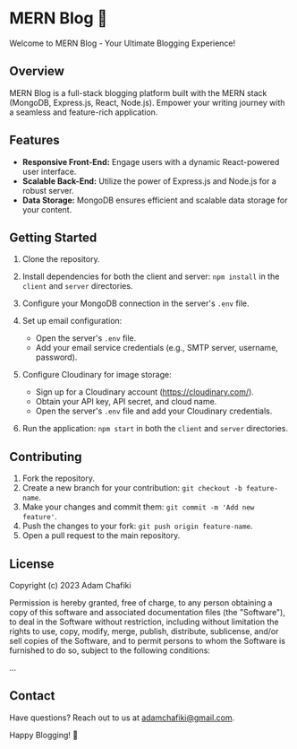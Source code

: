 # MERN Blog 📝

Welcome to MERN Blog - Your Ultimate Blogging Experience!

## Overview

MERN Blog is a full-stack blogging platform built with the MERN stack (MongoDB, Express.js, React, Node.js). Empower your writing journey with a seamless and feature-rich application.

## Features

- **Responsive Front-End:** Engage users with a dynamic React-powered user interface.
- **Scalable Back-End:** Utilize the power of Express.js and Node.js for a robust server.
- **Data Storage:** MongoDB ensures efficient and scalable data storage for your content.

## Getting Started

1. Clone the repository.
2. Install dependencies for both the client and server: `npm install` in the `client` and `server` directories.
3. Configure your MongoDB connection in the server's `.env` file.
4. Set up email configuration:
   - Open the server's `.env` file.
   - Add your email service credentials (e.g., SMTP server, username, password).
5. Configure Cloudinary for image storage:
   - Sign up for a Cloudinary account (https://cloudinary.com/).
   - Obtain your API key, API secret, and cloud name.
   - Open the server's `.env` file and add your Cloudinary credentials.

6. Run the application: `npm start` in both the `client` and `server` directories.

## Contributing

1. Fork the repository.
2. Create a new branch for your contribution: `git checkout -b feature-name`.
3. Make your changes and commit them: `git commit -m 'Add new feature'`.
4. Push the changes to your fork: `git push origin feature-name`.
5. Open a pull request to the main repository.
## License

Copyright (c) 2023 Adam Chafiki

Permission is hereby granted, free of charge, to any person obtaining a copy
of this software and associated documentation files (the "Software"), to deal
in the Software without restriction, including without limitation the rights
to use, copy, modify, merge, publish, distribute, sublicense, and/or sell
copies of the Software, and to permit persons to whom the Software is
furnished to do so, subject to the following conditions:

...


## Contact

Have questions? Reach out to us at [adamchafiki@gmail.com](mailto:adamchafiki@gmail.com).

Happy Blogging! 🚀

